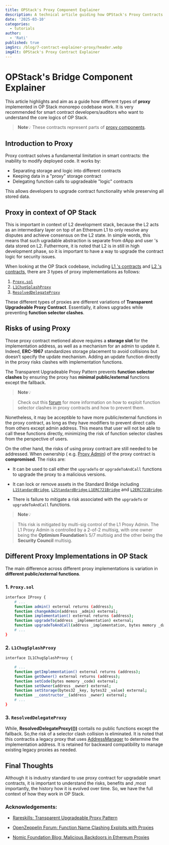 ```yaml
---
title: OPStack's Proxy Component Explainer 
description: A technical article guiding how OPStack's Proxy Contracts works
date: '2025-03-10'
categories:
  - tutorials
author:
  - 'Rati'
published: true
imgSrc: /blog/7-contract-explainer-proxy/header.webp
imgAlt: OPStack's Proxy Contract Explainer
---
```


# OPStack's Bridge Component Explainer


This article highlights and aim as a guide how different types of **proxy** implemented in OP Stack monorepo codebase work. It is very recommended for smart contract developers/auditors who want to understand the core logics of OP Stack.

> **Note**💡
>  These contracts represent parts of [proxy components](https://redprint.ninja/4-opchain-proxies).

## Introduction to Proxy

Proxy contract solves a fundamental limitation in smart contracts: the inability to modify deployed code. It works by:

- Separating storage and logic into different contracts
- Keeping data in a "proxy" storage contract
- Delegating function calls to upgradeable "logic" contracts

This allows developers to upgrade contract functionality while preserving all stored data.


##  Proxy in context of OP Stack


This is important in context of L2 development stack, because the L2 acts as an intermediary layer on top of an Ethereum L1 to only resolve any disputes and achieve consensus on the L2 state. In simple words, this means that such ugradable abstraction is separate from  dApp and user 's data stored on L2. Futhermore, it is noted that L2 is in still in high development phase, so it is important to have a way to upgrade the contract logic for security issues.


When looking at the OP Stack codebase, including [L1 's contracts](https://redprint.ninja/2-superchain) and [L2 's contracts](https://redprint.ninja/4-opchain-proxies), there are 3 types of proxy implementations as follows:

1. [`Proxy.sol`](https://github.com/ethereum-optimism/optimism/blob/v1.11.2/packages/contracts-bedrock/src/universal/Proxy.sol)
2. [`L1ChugSplashProxy`](https://github.com/ethereum-optimism/optimism/blob/v1.11.2/packages/contracts-bedrock/src/legacy/L1ChugSplashProxy.sol)
3. [`ResolvedDelegateProxy`](https://github.com/ethereum-optimism/optimism/blob/v1.11.2/packages/contracts-bedrock/src/legacy/ResolvedDelegateProxy.sol)

These different types of proxies are different variations of **Transparent Upgradeable Proxy Contract**. Essentially, it allows upgrades while preventing **function selector clashes**.


## Risks of using Proxy


Those proxy contract metioned above requires a **storage slot** for the implementation address, as well as a mechanism for an admin to update it. Indeed, **ERC-1967** standardizes storage placement to avoid collisions but doesn’t specify the update mechanism. Adding an update function directly in the proxy risks clashes with implementation functions.

The Transparent Upgradeable Proxy Pattern prevents **function selector clashes** by ensuring the proxy has **minimal public/external** functions except the fallback.

> **Note**💡

> Check out this [forum](https://forum.openzeppelin.com/t/beware-of-the-proxy-learn-how-to-exploit-function-clashing/1070) for more information on how to exploit function selector clashes in proxy contracts and how to prevent them.

Nonetheless, it may be acceptible to have more public/external functions in the proxy contract, as long as they have modifiers to prevent direct calls from others except admin address. This means that user will not be able to call these functions directly, minimizing the risk of function selector clashes from the perspective of users.

On the other hand, the risks of using proxy contract are still needed to be addressed. When ownership ( e.g. [Proxy Admin](https://github.com/ethereum-optimism/optimism/blob/v1.11.2/packages/contracts-bedrock/src/universal/Proxy.sol#L10)) of the proxy contract is **compromised**. The risks are:

- It can be used to call either the `upgradeTo` or `upgradeToAndCall` functions to upgrade the proxy to a malicious versions.

- It can lock or remove assets in the Standard Bridge including [`L1StandardBridge`](https://github.com/ethereum-optimism/optimism/blob/v1.11.1/packages/contracts-bedrock/src/L1/L1StandardBridge.sol), [`L2StandardBridge`](https://github.com/ethereum-optimism/optimism/blob/v1.11.1/packages/contracts-bedrock/src/L2/L2StandardBridge.sol),[`L1ERC721Bridge`](https://github.com/ethereum-optimism/optimism/blob/v1.11.1/packages/contracts-bedrock/src/L1/L1ERC721Bridge.sol) and [`L2ERC721Bridge`](https://github.com/ethereum-optimism/optimism/blob/v1.11.1/packages/contracts-bedrock/src/L2/L2ERC721Bridge.sol).

- There is failure to mitigate a risk associated with the `upgradeTo` or `upgradeToAndCall` functions.

> **Note**💡

> This risk is mitigated by multi-sig control of the L1 Proxy Admin. The L1 Proxy Admin is controlled by a 2-of-2 multisig, with one owner being the **Optimism Foundation**’s 5/7 multisig and the other being the **Security Council** multisig.


##  Different Proxy Implementations in OP Stack


The main difference across different proxy implementations is variation in **different public/external functions**. 


### 1. `Proxy.sol`

```sh
interface IProxy {
    # ...
    function admin() external returns (address);
    function changeAdmin(address _admin) external;
    function implementation() external returns (address);
    function upgradeTo(address _implementation) external;
    function upgradeToAndCall(address _implementation, bytes memory _data) external payable returns (bytes memory);
    # ...
}
```


### 2. `L1ChugSplashProxy`

```sh
interface IL1ChugSplashProxy {

    # ...
    function getImplementation() external returns (address);
    function getOwner() external returns (address);
    function setCode(bytes memory _code) external;
    function setOwner(address _owner) external;
    function setStorage(bytes32 _key, bytes32 _value) external;
    function __constructor__(address _owner) external;
    # ...
}

```


### 3. `ResolvedDelegateProxy`

While, **ResolvedDelegateProxy(())** contails no public functions except the fallback. So,the risk of a selector clash collision is eliminated. It is noted that this contractis a legacy proxy that uses [AddressManager](https://github.com/ethereum-optimism/optimism/blob/v1.11.2/packages/contracts-bedrock/src/legacy/AddressManager.sol) to determine the implementation address. It is retained for backward compatibility to manage existing legacy proxies as needed.


## Final Thoughts


Although it is industry standard to use proxy contract for upgradable smart contracts, it is important to understand the risks, benefits and ,most importantly, the history how it is evolved over time. So, we have the full context of how they work in OP Stack.


### Acknowledgements:

- [Rareskills: Transparent Upgradeable Proxy Pattern](https://www.rareskills.io/post/transparent-upgradeable-proxy)

- [OpenZeppelin Forum: Function Name Clashing Exploits with Proxies](https://forum.openzeppelin.com/t/function-name-clashing-exploits-with-proxies/5003)

- [Nomic Foundation Blog: Malicious Backdoors in Ethereum Proxies](https://medium.com/nomic-foundation-blog/malicious-backdoors-in-ethereum-proxies-62629adf3357)